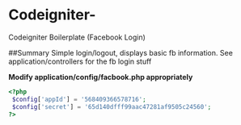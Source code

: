 # Codeigniter-
Codeigniter Boilerplate (Facebook Login)

##Summary
Simple login/logout, displays basic fb information. See application/controllers for the fb login stuff 

**Modify application/config/facbook.php appropriately**

```php
<?php
 $config['appId'] = '568409366578716';
 $config['secret'] = '65d140dfff99aac47281af9505c24560';
?>
```
